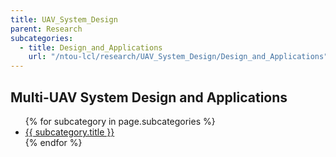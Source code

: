 ```yaml
---
title: UAV_System_Design
parent: Research
subcategories:
  - title: Design_and_Applications
    url: "/ntou-lcl/research/UAV_System_Design/Design_and_Applications"
---
```


## Multi-UAV System Design and Applications
<ul>
  {% for subcategory in page.subcategories %}
    <li><a href="{{ subcategory.url }}">{{ subcategory.title }}</a></li>
  {% endfor %}
</ul>
